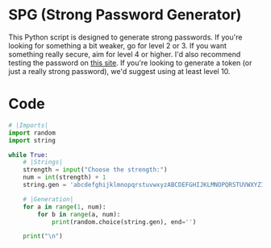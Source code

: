 # SPG (Strong Password Generator)
This Python script is designed to generate strong passwords. If you're looking for something a bit weaker, go for level 2 or 3. If you want something really secure, aim for level 4 or higher. I'd also recommend testing the password on <a href="https://www.passwordmonster.com/">this site</a>. If you're looking to generate a token (or just a really strong password), we'd suggest using at least level 10.
<br>
# Code
```py
# |Imports|
import random
import string

while True:
    # |Strings|
    strength = input("Choose the strength:")
    num = int(strength) + 1
    string.gen = 'abcdefghijklmnopqrstuvwxyzABCDEFGHIJKLMNOPQRSTUVWXYZ1234567890=ú)ů§,.-|_:?!%*><$ß¤×÷%;°'

    # |Generation|
    for a in range(1, num):
        for b in range(a, num):
            print(random.choice(string.gen), end='')

    print("\n")
```

